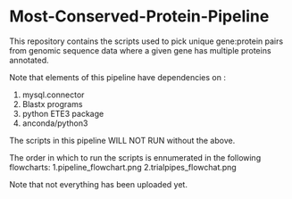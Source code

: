 # Most-Conserved-Protein-Pipeline
This repository contains the scripts used to pick unique gene:protein pairs from genomic sequence data where a given gene has multiple proteins annotated. 

Note that elements of this pipeline have dependencies on :
1. mysql.connector
2. Blastx programs
3. python ETE3 package
4. anconda/python3

The scripts in this pipeline WILL NOT RUN without the above.

The order in which to run the scripts is ennumerated in the following flowcharts:
1.pipeline_flowchart.png
2.trialpipes_flowchat.png

Note that not everything has been uploaded yet.

